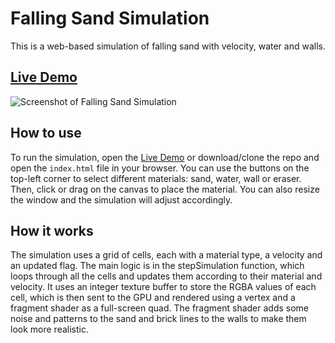 # Falling Sand Simulation
This is a web-based simulation of falling sand with velocity, water and walls. 

## [Live Demo](https://www.inriz.com/sand/)
![Screenshot of Falling Sand Simulation](https://www.inriz.com/sand/screenshot.png)

## How to use
To run the simulation, open the [Live Demo](https://www.inriz.com/sand/) or download/clone the repo and open the `index.html` file in your browser. You can use the buttons on the top-left corner to select different materials: sand, water, wall or eraser. Then, click or drag on the canvas to place the material. You can also resize the window and the simulation will adjust accordingly.

## How it works
The simulation uses a grid of cells, each with a material type, a velocity and an updated flag. The main logic is in the stepSimulation function, which loops through all the cells and updates them according to their material and velocity. It uses an integer texture buffer to store the RGBA values of each cell, which is then sent to the GPU and rendered using a vertex and a fragment shader as a full-screen quad. The fragment shader adds some noise and patterns to the sand and brick lines to the walls to make them look more realistic.
